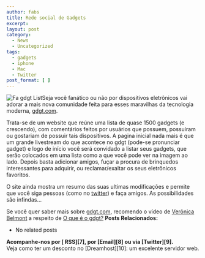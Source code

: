```yaml
---
author: fabs
title: Rede social de Gadgets
excerpt:
layout: post
category:
  - News
  - Uncategorized
tags:
  - gadgets
  - iphone
  - Mac
  - Twitter
post_format: [ ]
---
```

![Fa gdgt List][1]Seja você fanático ou não por dispositivos eletrônicos vai adorar a mais nova comunidade feita para esses maravilhas da tecnologia moderna, [gdgt.com][2].

Trata-se de um website que reúne uma lista de quase 1500 gadgets (e crescendo), com comentários feitos por usuários que possuem, possuíram ou gostariam de possuir tais dispositivos. A pagina inicial nada mais é que um grande livestream do que acontece no gdgt (pode-se pronunciar gadget) e logo de início você será convidado a listar seus gadgets, que serão colocados em uma lista como a que você pode ver na imagem ao lado. Depois basta adicionar amigos, fuçar a procura de brinquedos interessantes para adquirir, ou reclamar/exaltar os seus eletrônicos favoritos.

O site ainda mostra um resumo das suas ultimas modificações e permite que você siga pessoas (como no [twitter][3]) e faça amigos. As possibilidades são infindas…

Se você quer saber mais sobre [gdgt.com][2], recomendo o vídeo de [Verônica Belmont][4] a respeito de [O que é o gdgt?][5] 
**Posts Relacionados:** 
*   No related posts









**Acompanhe-nos por [ RSS][7], por [Email][8] ou via [Twitter][9].**  
Veja como ter um desconto no [Dreamhost][10]: um excelente servidor web.

 [1]: http://vidageek.net/wp-content/uploads/2009/07/image-4.png "Fa gdgt List"
 [2]: http://gdgt.com
 [3]: http://twitter.com
 [4]: http://en.wikipedia.org/wiki/Veronica_Belmont
 [5]: http://features.gdgt.com/2009/07/01/introducing-gdgt/
 [6]: https://twitter.com/share




